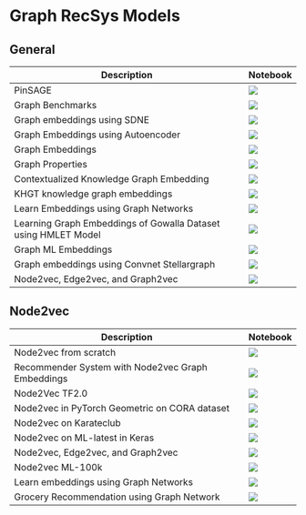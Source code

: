 # Graph RecSys Models

## General

| Description | Notebook | 
| ----------- | -------- |
| PinSAGE | <a href="https://nbviewer.org/github/recohut/notebook/blob/master/_notebooks/2021-06-23-pinsage-graph-movielens-1m.ipynb" alt=""> <img src="https://colab.research.google.com/assets/colab-badge.svg" /></a>|
| Graph Benchmarks | <a href="https://nbviewer.org/github/recohut/notebook/blob/master/_notebooks/2022-01-21-graph-benchmarks.ipynb" alt=""> <img src="https://colab.research.google.com/assets/colab-badge.svg" /></a>|
| Graph embeddings using SDNE | <a href="https://nbviewer.org/github/recohut/notebook/blob/master/_notebooks/2022-01-22-graph-sdne.ipynb" alt=""> <img src="https://colab.research.google.com/assets/colab-badge.svg" /></a>|
| Graph Embeddings using Autoencoder | <a href="https://nbviewer.org/github/recohut/notebook/blob/master/_notebooks/2022-01-30-graph-ae.ipynb" alt=""> <img src="https://colab.research.google.com/assets/colab-badge.svg" /></a>|
| Graph Embeddings | <a href="https://nbviewer.org/github/recohut/notebook/blob/master/_notebooks/2022-01-30-graph-embedding.ipynb" alt=""> <img src="https://colab.research.google.com/assets/colab-badge.svg" /></a>|
| Graph Properties | <a href="https://nbviewer.org/github/recohut/notebook/blob/master/_notebooks/2022-01-30-graph-properties.ipynb" alt=""> <img src="https://colab.research.google.com/assets/colab-badge.svg" /></a>|
| Contextualized Knowledge Graph Embedding | <a href="https://nbviewer.org/github/recohut/notebook/blob/master/_notebooks/T403235%20%7C%20Contextualized%20Knowledge%20Graph%20Embedding.ipynb" alt=""> <img src="https://colab.research.google.com/assets/colab-badge.svg" /></a>|
| KHGT knowledge graph embeddings | <a href="https://nbviewer.org/github/recohut/notebook/blob/master/_notebooks/T457098%20%7C%20KHGT%20knowledge%20graph%20embeddings.ipynb" alt=""> <img src="https://colab.research.google.com/assets/colab-badge.svg" /></a>|
| Learn Embeddings using Graph Networks | <a href="https://nbviewer.org/github/recohut/notebook/blob/master/_notebooks/T516490%20%7C%20Learn%20embeddings%20using%20Graph%20Networks.ipynb" alt=""> <img src="https://colab.research.google.com/assets/colab-badge.svg" /></a>|
| Learning Graph Embeddings of Gowalla Dataset using HMLET Model | <a href="https://nbviewer.org/github/recohut/notebook/blob/master/_notebooks/T611269%20%7C%20Learning%20Graph%20Embeddings%20of%20Gowalla%20Dataset%20using%20HMLET%20Model.ipynb" alt=""> <img src="https://colab.research.google.com/assets/colab-badge.svg" /></a>|
| Graph ML Embeddings | <a href="https://nbviewer.org/github/recohut/notebook/blob/master/_notebooks/T674201%20%7C%20Graph%20embeddings.ipynb" alt=""> <img src="https://colab.research.google.com/assets/colab-badge.svg" /></a>|
| Graph embeddings using Convnet Stellargraph | <a href="https://nbviewer.org/github/recohut/notebook/blob/master/_notebooks/T873032%20%7C%20Graph%20embeddings%20using%20Convnet%20Stellargraph.ipynb" alt=""> <img src="https://colab.research.google.com/assets/colab-badge.svg" /></a>|
| Node2vec, Edge2vec, and Graph2vec | <a href="https://nbviewer.org/github/recohut/notebook/blob/master/_notebooks/T926278%20%7C%20Node2vec%2C%20Edge2vec%2C%20and%20Graph2vec.ipynb" alt=""> <img src="https://colab.research.google.com/assets/colab-badge.svg" /></a>|


## Node2vec

| Description | Notebook | 
| ----------- | -------- |
| Node2vec from scratch | <a href="https://nbviewer.org/github/recohut/notebook/blob/master/_notebooks/2022-01-22-node2vec.ipynb" alt=""> <img src="https://colab.research.google.com/assets/colab-badge.svg" /></a>|
| Recommender System with Node2vec Graph Embeddings | <a href="https://nbviewer.org/github/recohut/notebook/blob/master/_notebooks/2021-04-24-Recommendation-Node2vec.ipynb" alt=""> <img src="https://colab.research.google.com/assets/colab-badge.svg" /></a>|
| Node2Vec TF2.0 | <a href="https://nbviewer.org/github/recohut/notebook/blob/master/_notebooks/2022-01-23-node2vec-tf.ipynb" alt=""> <img src="https://colab.research.google.com/assets/colab-badge.svg" /></a>|
| Node2vec in PyTorch Geometric on CORA dataset | <a href="https://nbviewer.org/github/recohut/notebook/blob/master/_notebooks/T611050%20%7C%20Node2vec%20in%20PyTorch%20Geometric%20on%20CORA%20dataset.ipynb" alt=""> <img src="https://colab.research.google.com/assets/colab-badge.svg" /></a>|
| Node2vec on Karateclub | <a href="https://nbviewer.org/github/recohut/notebook/blob/master/_notebooks/T815556%20%7C%20Node2vec%20on%20Karateclub.ipynb" alt=""> <img src="https://colab.research.google.com/assets/colab-badge.svg" /></a>|
| Node2vec on ML-latest in Keras | <a href="https://nbviewer.org/github/recohut/notebook/blob/master/_notebooks/T894941%20%7C%20Node2vec%20on%20ML-latest%20in%20Keras.ipynb" alt=""> <img src="https://colab.research.google.com/assets/colab-badge.svg" /></a>|
| Node2vec, Edge2vec, and Graph2vec | <a href="https://nbviewer.org/github/recohut/notebook/blob/master/_notebooks/T926278%20%7C%20Node2vec%2C%20Edge2vec%2C%20and%20Graph2vec.ipynb" alt=""> <img src="https://colab.research.google.com/assets/colab-badge.svg" /></a>|
| Node2vec ML-100k | <a href="https://nbviewer.org/github/recohut/notebook/blob/master/_notebooks/recograph-04-node2vec-movielens-100k.ipynb" alt=""> <img src="https://colab.research.google.com/assets/colab-badge.svg" /></a>|
| Learn embeddings using Graph Networks | <a href="https://nbviewer.org/github/recohut/notebook/blob/master/_notebooks/2021-06-25-graph-network-learn-embeddings.ipynb" alt=""> <img src="https://colab.research.google.com/assets/colab-badge.svg" /></a>|
| Grocery Recommendation using Graph Network | <a href="https://nbviewer.org/github/recohut/notebook/blob/master/_notebooks/2021-07-23-grocery-recommendation-using-graph-network.ipynb" alt=""> <img src="https://colab.research.google.com/assets/colab-badge.svg" /></a>|